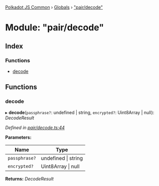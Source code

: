 [Polkadot JS Common](../README.md) › [Globals](../globals.md) › ["pair/decode"](_pair_decode_.md)

# Module: "pair/decode"

## Index

### Functions

* [decode](_pair_decode_.md#decode)

## Functions

###  decode

▸ **decode**(`passphrase?`: undefined | string, `encrypted?`: Uint8Array | null): *DecodeResult*

*Defined in [pair/decode.ts:44](https://github.com/polkadot-js/common/blob/d40d6c65/packages/keyring/src/pair/decode.ts#L44)*

**Parameters:**

Name | Type |
------ | ------ |
`passphrase?` | undefined &#124; string |
`encrypted?` | Uint8Array &#124; null |

**Returns:** *DecodeResult*
